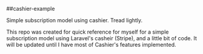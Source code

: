 ##cashier-example

Simple subscription model using cashier. Tread lightly.

This repo was created for quick reference for myself for a simple subscription model using Laravel's casheir (Stripe), and a little bit of code. It will be updated until I have most of Cashier's features implemented.
